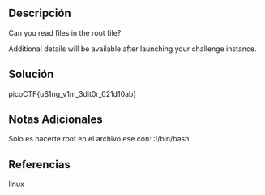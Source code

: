 
## Descripción

Can you read files in the root file?

Additional details will be available after launching your challenge instance.
## Solución

picoCTF{uS1ng_v1m_3dit0r_021d10ab}

## Notas Adicionales

Solo es hacerte root en el archivo ese con: :!/bin/bash
## Referencias
linux
